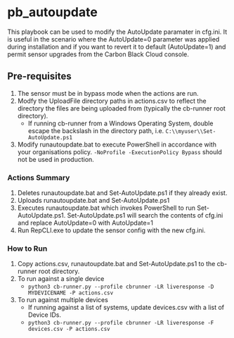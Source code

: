 # pb_autoupdate

This playbook can be used to modify the AutoUpdate paramater in cfg.ini. It is useful in the scenario where the AutoUpdate=0 parameter was applied during installation and if you want to revert it to default (AutoUpdate=1) and permit sensor upgrades from the Carbon Black Cloud console.

## Pre-requisites

1. The sensor must be in bypass mode when the actions are run.
2. Modfy the UploadFile directory paths in actions.csv to reflect the directory the files are being uploaded from (typically the cb-runner root directory).
    - If running cb-runner from a Windows Operating System, double escape the backslash in the directory path, i.e. `C:\\myuser\\Set-AutoUpdate.ps1`
3. Modify runautoupdate.bat to execute PowerShell in accordance with your organisations policy. `-NoProfile -ExecutionPolicy Bypass` should not be used in production.

### Actions Summary

1. Deletes runautoupdate.bat and Set-AutoUpdate.ps1 if they already exist.
2. Uploads runautoupdate.bat and Set-AutoUpdate.ps1
3. Executes runautoupdate.bat which invokes PowerShell to run Set-AutoUpdate.ps1.  Set-AutoUpdate.ps1 will search the contents of cfg.ini and replace AutoUpdate=0 with AutoUpdate=1
4. Run RepCLI.exe to update the sensor config with the new cfg.ini.

### How to Run

1. Copy actions.csv, runautoupdate.bat and Set-AutoUpdate.ps1 to the cb-runner root directory.
2. To run against a single device
    - `python3 cb-runner.py --profile cbrunner -LR liveresponse -D MYDEVICENAME -P actions.csv`
3. To run against multiple devices
    - If running against a list of systems, update devices.csv with a list of Device IDs.
    - `python3 cb-runner.py --profile cbrunner -LR liveresponse -F devices.csv -P actions.csv`
